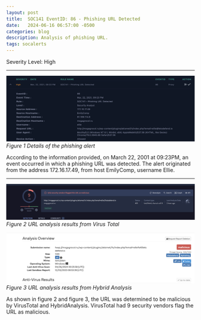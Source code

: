 ```yaml
---
layout: post
title:  SOC141 EventID: 86 - Phishing URL Detected 
date:   2024-06-16 06:57:00 -0500
categories: blog 
description: Analysis of phishing URL.
tags: socalerts 
---
```

Severity Level: High

---

![Alert](/assets/img/soc141/1.png)
_Figure 1 Details of the phishing alert_  

According to the information provided, on March 22, 2001 at 09:23PM,  an event occurred in which a phishing URL was detected. The alert originated from the address 172.16.17.49, from host EmilyComp, username Ellie.

---

![Alert](/assets/img/soc141/2.png)
_Figure 2 URL analysis results from Virus Total_  

![Alert](/assets/img/soc141/3.png)
_Figure 3 URL analysis results from Hybrid Analysis_  

As shown in figure 2 and figure 3, the URL was determined to be malicious by VirusTotal and HybridAnalysis. VirusTotal had 9 security vendors flag the URL as malicious.